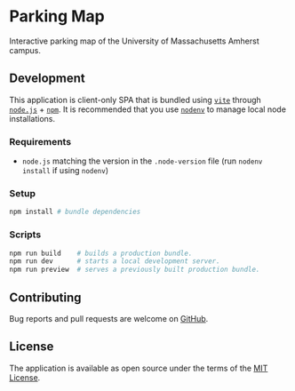 # Parking Map

Interactive parking map of the University of Massachusetts Amherst campus.

## Development

This application is client-only SPA that is bundled using [`vite`][vite] through [`node.js`][nodejs] + [`npm`][npm].
It is recommended that you use [`nodenv`][nodenv] to manage local node installations.

### Requirements

- `node.js` matching the version in the `.node-version` file (run `nodenv install` if using `nodenv`)

### Setup

```sh
npm install # bundle dependencies
```

### Scripts

```sh
npm run build    # builds a production bundle.
npm run dev      # starts a local development server.
npm run preview  # serves a previously built production bundle.
```

## Contributing

Bug reports and pull requests are welcome on [GitHub][github].

## License

The application is available as open source under the terms of the [MIT License][license].

[github]: https://github.com/umts/parking-map
[license]: https://opensource.org/licenses/MIT
[nodejs]: https://nodejs.org
[nodenv]: https://github.com/nodenv/nodenv
[npm]: https://www.npmjs.com
[vite]: https://vitejs.dev
